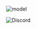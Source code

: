 ![model](https://github.com/Otf5shotzz/Otf5shotzz/assets/125575168/4ee6e237-9206-441d-94ec-9860f49c93c1)

<img alt="Discord" src="https://img.shields.io/discord/922867041029984316?style=plastic&label=Azelea&labelColor=FFB6C1&color=FFC0CB">
